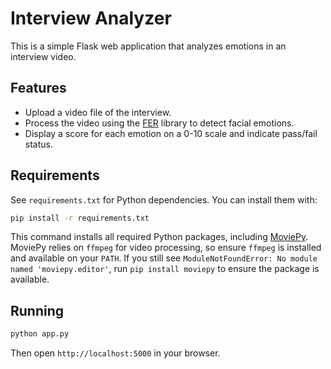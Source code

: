 # Interview Analyzer

This is a simple Flask web application that analyzes emotions in an interview video.

## Features
- Upload a video file of the interview.
- Process the video using the [FER](https://github.com/justinshenk/fer) library to detect facial emotions.
- Display a score for each emotion on a 0-10 scale and indicate pass/fail status.

## Requirements
See `requirements.txt` for Python dependencies. You can install them with:

```bash
pip install -r requirements.txt
```

This command installs all required Python packages, including
[MoviePy](https://zulko.github.io/moviepy/).
MoviePy relies on `ffmpeg` for video processing, so ensure `ffmpeg` is installed
and available on your `PATH`.
If you still see `ModuleNotFoundError: No module named 'moviepy.editor'`, run
`pip install moviepy` to ensure the package is available.

## Running

```bash
python app.py
```

Then open `http://localhost:5000` in your browser.

